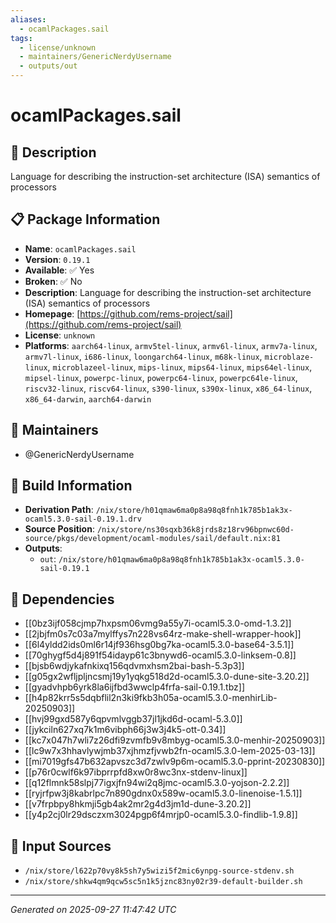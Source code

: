 ```yaml
---
aliases:
  - ocamlPackages.sail
tags:
  - license/unknown
  - maintainers/GenericNerdyUsername
  - outputs/out
---
```


# ocamlPackages.sail

## 📝 Description

Language for describing the instruction-set architecture (ISA) semantics of processors

## 📋 Package Information

- **Name**: `ocamlPackages.sail`
- **Version**: `0.19.1`
- **Available**: ✅ Yes
- **Broken**: ✅ No
- **Description**: Language for describing the instruction-set architecture (ISA) semantics of processors
- **Homepage**: [https://github.com/rems-project/sail](https://github.com/rems-project/sail)
- **License**: `unknown`
- **Platforms**: `aarch64-linux`, `armv5tel-linux`, `armv6l-linux`, `armv7a-linux`, `armv7l-linux`, `i686-linux`, `loongarch64-linux`, `m68k-linux`, `microblaze-linux`, `microblazeel-linux`, `mips-linux`, `mips64-linux`, `mips64el-linux`, `mipsel-linux`, `powerpc-linux`, `powerpc64-linux`, `powerpc64le-linux`, `riscv32-linux`, `riscv64-linux`, `s390-linux`, `s390x-linux`, `x86_64-linux`, `x86_64-darwin`, `aarch64-darwin`
## 👥 Maintainers

- @GenericNerdyUsername


## 🔧 Build Information

- **Derivation Path**: `/nix/store/h01qmaw6ma0p8a98q8fnh1k785b1ak3x-ocaml5.3.0-sail-0.19.1.drv`
- **Source Position**: `/nix/store/ns30sqxb36k8jrds8z18rv96bpnwc60d-source/pkgs/development/ocaml-modules/sail/default.nix:81`
- **Outputs**:
  - `out`:  `/nix/store/h01qmaw6ma0p8a98q8fnh1k785b1ak3x-ocaml5.3.0-sail-0.19.1`

## 🔗 Dependencies

- [[0bz3ijf058cjmp7hxpsm06vmg9a55y7i-ocaml5.3.0-omd-1.3.2]]
- [[2jbjfm0s7c03a7mylffys7n228vs64rz-make-shell-wrapper-hook]]
- [[6l4yldd2ids0ml6r14jf936hsg0bg7ka-ocaml5.3.0-base64-3.5.1]]
- [[70ghygf5d4j891f54idayp61c3bnywd6-ocaml5.3.0-linksem-0.8]]
- [[bjsb6wdjykafnkixq156qdvmxhsm2bai-bash-5.3p3]]
- [[g05gx2wfljpljncsmj19y1yqkg518d2d-ocaml5.3.0-dune-site-3.20.2]]
- [[gyadvhpb6yrk8la6ijfbd3wwclp4frfa-sail-0.19.1.tbz]]
- [[h4p82krr5s5dqbflil2n3ki9fkb3h05a-ocaml5.3.0-menhirLib-20250903]]
- [[hvj99gxd587y6qpvmlvggb37jl1jkd6d-ocaml-5.3.0]]
- [[jykciln627xq7k1m6vibph66j3w3j4k5-ott-0.34]]
- [[kc7x047h7wli7z26dfi9zvmfb9v8mbyg-ocaml5.3.0-menhir-20250903]]
- [[lc9w7x3hhavlywjmb37xjhmzfjvwb2fn-ocaml5.3.0-lem-2025-03-13]]
- [[mi7019gfs47b632apvszc3d7zwlv9p6m-ocaml5.3.0-pprint-20230830]]
- [[p76r0cwlf6k97ibprrpfd8xw0r8wc3nx-stdenv-linux]]
- [[q12flmnk58slpj77igxjfn94wi2q8jmc-ocaml5.3.0-yojson-2.2.2]]
- [[ryjrfpw3j8kabrlpc7n890gdnx0x589w-ocaml5.3.0-linenoise-1.5.1]]
- [[v7frpbpy8hkmji5gb4ak2mr2g4d3jm1d-dune-3.20.2]]
- [[y4p2cj0lr29dsczxm3024pgp6f4mrjp0-ocaml5.3.0-findlib-1.9.8]]

## 📁 Input Sources

- `/nix/store/l622p70vy8k5sh7y5wizi5f2mic6ynpg-source-stdenv.sh`
- `/nix/store/shkw4qm9qcw5sc5n1k5jznc83ny02r39-default-builder.sh`

---
*Generated on 2025-09-27 11:47:42 UTC*
